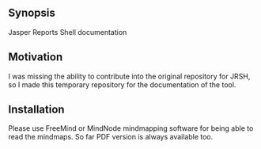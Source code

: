 ## Synopsis

Jasper Reports Shell documentation


## Motivation

I was missing the ability to contribute into the original repository for JRSH, so I made this temporary repository for the documentation of the tool.

## Installation

Please use FreeMind or MindNode mindmapping software for being able to read the mindmaps. So far PDF version is always available too.
